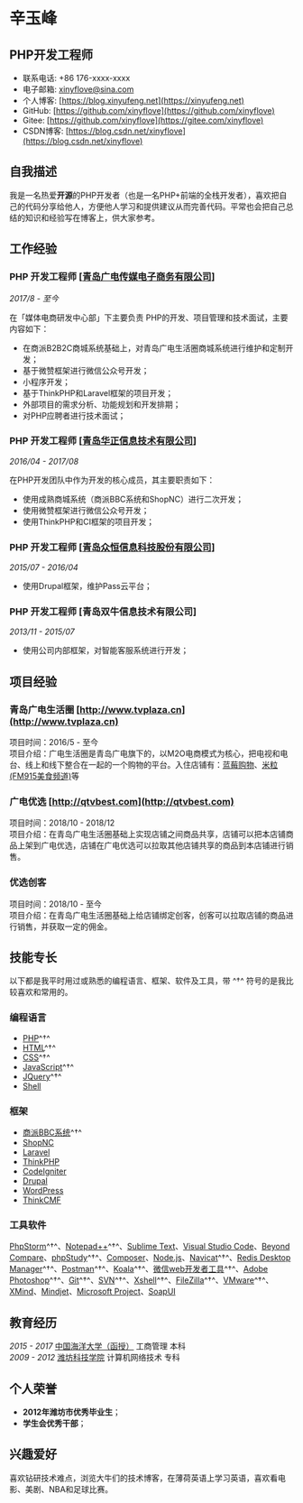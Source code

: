 # 辛玉峰

## PHP开发工程师

- 联系电话: +86 176-xxxx-xxxx
- 电子邮箱: [xinyflove&#64;sina.com](xinyflove&#64;sina.com)
- 个人博客: [https://blog.xinyufeng.net](https://xinyufeng.net)
- GitHub: [https://github.com/xinyflove](https://github.com/xinyflove)
- Gitee: [https://github.com/xinyflove](https://gitee.com/xinyflove)
- CSDN博客: [https://blog.csdn.net/xinyflove](https://blog.csdn.net/xinyflove)


## 自我描述

我是一名热爱**开源**的PHP开发者（也是一名PHP+前端的全栈开发者），喜欢把自己的代码分享给他人，方便他人学习和提供建议从而完善代码。平常也会把自己总结的知识和经验写在博客上，供大家参考。

## 工作经验

### **PHP 开发工程师** [[青岛广电传媒电子商务有限公司](http://www.qtvinfo.com)]

*2017/8 - 至今*

在「媒体电商研发中心部」下主要负责 PHP的开发、项目管理和技术面试，主要内容如下：

* 在商派B2B2C商城系统基础上，对青岛广电生活圈商城系统进行维护和定制开发；
* 基于微赞框架进行微信公众号开发；
* 小程序开发；
* 基于ThinkPHP和Laravel框架的项目开发；
* 外部项目的需求分析、功能规划和开发排期；
* 对PHP应聘者进行技术面试；


### **PHP 开发工程师** [[青岛华正信息技术有限公司](http://www.huazhenginfo.com)]

*2016/04 - 2017/08*

在PHP开发团队中作为开发的核心成员，其主要职责如下：

* 使用成熟商城系统（商派BBC系统和ShopNC）进行二次开发；
* 使用微赞框架进行微信公众号开发；
* 使用ThinkPHP和CI框架的项目开发；


### **PHP 开发工程师** [[青岛众恒信息科技股份有限公司](http://www.zehin.com.cn)]

*2015/07 - 2016/04*

* 使用Drupal框架，维护Pass云平台；

### **PHP 开发工程师** [青岛双牛信息技术有限公司]

*2013/11 - 2015/07*

* 使用公司内部框架，对智能客服系统进行开发；

## 项目经验

### 青岛广电生活圈 [http://www.tvplaza.cn](http://www.tvplaza.cn)

项目时间：2016/5 - 至今  
项目介绍：广电生活圈是青岛广电旗下的，以M2O电商模式为核心，把电视和电台、线上和线下整合在一起的一个购物的平台。入住店铺有：[蓝莓购物](http://www.tvplaza.cn/wap/tvshopping.html?shop_id=38)、[米粒(FM915美食频道)](http://www.tvplaza.cn/wap/shopindex.html?shop_id=7)等

### 广电优选 [http://qtvbest.com](http://qtvbest.com)

项目时间：2018/10 - 2018/12  
项目介绍：在青岛广电生活圈基础上实现店铺之间商品共享，店铺可以把本店铺商品上架到广电优选，店铺在广电优选可以拉取其他店铺共享的商品到本店铺进行销售。

### 优选创客

项目时间：2018/10 - 至今  
项目介绍：在青岛广电生活圈基础上给店铺绑定创客，创客可以拉取店铺的商品进行销售，并获取一定的佣金。


## 技能专长

以下都是我平时用过或熟悉的编程语言、框架、软件及工具，带 ^†^ 符号的是我比较喜欢和常用的。

### 编程语言

- [PHP](https://php.net)^†^
- [HTML](https://www.w3.org/html)^†^
- [CSS]()^†^
- [JavaScript](https://www.javascript.com)^†^
- [JQuery]()^†^
- [Shell](http://www.linuxshell.it)

### 框架

- [商派BBC系统](http://www.shopex.cn/onex/b2b2c)^†^
- [ShopNC](http://www.shopnc.net)
- [Laravel](https://laravel.com)
- [ThinkPHP](http://www.thinkphp.cn)
- [CodeIgniter](http://codeigniter.org.cn)
- [Drupal](https://www.drupal.org)
- [WordPress](https://wordpress.org)
- [ThinkCMF](https://www.thinkcmf.com)


### 工具软件

[PhpStorm](https://www.jetbrains.com/phpstorm)^†^、[Notepad++](https://notepad-plus.en.softonic.com)^†^、[Sublime Text](http://www.sublimetext.com)、[Visual Studio Code](https://code.visualstudio.com)、[Beyond Compare](http://www.scootersoftware.com/download.php)、[phpStudy](http://phpstudy.php.cn/index.php)^†^、[Composer](https://getcomposer.org)、[Node.js](https://nodejs.org/en/)、[Navicat](https://www.navicat.com.cn)^†^、[Redis Desktop Manager](https://redisdesktop.com)^†^、[Postman](https://www.getpostman.com)^†^、[Koala](http://koala-app.com/index-zh.html)^†^、[微信web开发者工具](https://developers.weixin.qq.com/miniprogram/dev/devtools/download.html)^†^、[Adobe Photoshop](http://www.adobe.com/cn/products/cs6/photoshop.html)^†^、[Git](https://git-scm.com)^†^、[SVN](https://tortoisesvn.net)^†^、[Xshell](https://xshell.en.softonic.com)^†^、[FileZilla](https://filezilla-project.org)^†^、[VMware](https://www.vmware.com/cn.html)^†^、[XMind](https://www.xmind.cn)、[Mindjet](https://www.mindjet.com)、[Microsoft Project](https://products.office.com/zh-cn/project/project-and-portfolio-management-software)、[SoapUI](https://www.soapui.org)


## 教育经历

*2015 - 2017* [中国海洋大学（函授）](http://jxjy.ouc.edu.cn/) 工商管理 本科  
*2009 - 2012* [潍坊科技学院](http://www.wfust.edu.cn/) 计算机网络技术 专科


## 个人荣誉

* **2012年潍坊市优秀毕业生**；
* **学生会优秀干部**；


## 兴趣爱好

喜欢钻研技术难点，浏览大牛们的技术博客，在薄荷英语上学习英语，喜欢看电影、美剧、NBA和足球比赛。
